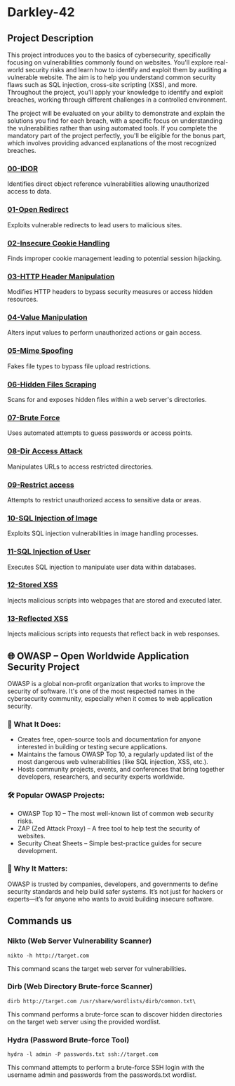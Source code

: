 # Darkley-42

## Project Description
This project introduces you to the basics of cybersecurity, specifically focusing on vulnerabilities commonly found on websites. You'll explore real-world security risks and learn how to identify and exploit them by auditing a vulnerable website. The aim is to help you understand common security flaws such as SQL injection, cross-site scripting (XSS), and more. Throughout the project, you'll apply your knowledge to identify and exploit breaches, working through different challenges in a controlled environment.

The project will be evaluated on your ability to demonstrate and explain the solutions you find for each breach, with a specific focus on understanding the vulnerabilities rather than using automated tools. If you complete the mandatory part of the project perfectly, you'll be eligible for the bonus part, which involves providing advanced explanations of the most recognized breaches.

### [00-IDOR](https://github.com/Aramxxx8691/Darkley-42/tree/master/00-IDOR/Ressources/README.md)  
Identifies direct object reference vulnerabilities allowing unauthorized access to data.
### [01-Open Redirect](https://github.com/Aramxxx8691/Darkley-42/tree/master/01-Open%20Redirect/Ressources/README.md)  
Exploits vulnerable redirects to lead users to malicious sites.
### [02-Insecure Cookie Handling](https://github.com/Aramxxx8691/Darkley-42/blob/master/02-Insecure%20Cookie%20Handling/Resources/README.md)  
Finds improper cookie management leading to potential session hijacking.
### [03-HTTP Header Manipulation](https://github.com/Aramxxx8691/Darkley-42/tree/master/03-HTTP%20Header%20Manipulation/Ressources/README.md)  
Modifies HTTP headers to bypass security measures or access hidden resources.
### [04-Value Manipulation](https://github.com/Aramxxx8691/Darkley-42/tree/master/04-Value%20Manipulation/Ressources/README.md)  
Alters input values to perform unauthorized actions or gain access.
### [05-Mime Spoofing](https://github.com/Aramxxx8691/Darkley-42/tree/master/05-Mime%20Spoofing/Ressources/README.md)  
Fakes file types to bypass file upload restrictions.
### [06-Hidden Files Scraping](https://github.com/Aramxxx8691/Darkley-42/blob/master/06-Hidden%20Files%20Scraping/Reasources/README.md)  
Scans for and exposes hidden files within a web server's directories.
### [07-Brute Force](https://github.com/Aramxxx8691/Darkley-42/tree/master/07-Brute%20Force/Ressources/README.md)  
Uses automated attempts to guess passwords or access points.
### [08-Dir Access Attack](https://github.com/Aramxxx8691/Darkley-42/tree/master/08-Dir%20Access%20Attack/Ressources/README.md)  
Manipulates URLs to access restricted directories.
### [09-Restrict access](https://github.com/Aramxxx8691/Darkley-42/tree/master/09-Restrict%20access/Ressources/README.md)  
Attempts to restrict unauthorized access to sensitive data or areas.
### [10-SQL Injection of Image](https://github.com/Aramxxx8691/Darkley-42/tree/master/10-SQL%20Injection%20of%20Image/Ressources/README.md)  
Exploits SQL injection vulnerabilities in image handling processes.
### [11-SQL Injection of User](https://github.com/Aramxxx8691/Darkley-42/tree/master/11-SQL%20Injection%20of%20User/Ressources/README.md)  
Executes SQL injection to manipulate user data within databases.
### [12-Stored XSS](https://github.com/Aramxxx8691/Darkley-42/tree/master/12-Stored%20XSS/Ressources/README.md)  
Injects malicious scripts into webpages that are stored and executed later.
### [13-Reflected XSS](https://github.com/Aramxxx8691/Darkley-42/tree/master/13-Reflected%20XSS/Ressources/README.md)  
Injects malicious scripts into requests that reflect back in web responses.

## 🌐 OWASP – Open Worldwide Application Security Project
OWASP is a global non-profit organization that works to improve the security of software. It's one of the most respected names in the cybersecurity community, especially when it comes to web application security.

### 🔎 What It Does:
- Creates free, open-source tools and documentation for anyone interested in building or testing secure applications.
- Maintains the famous OWASP Top 10, a regularly updated list of the most dangerous web vulnerabilities (like SQL injection, XSS, etc.).
- Hosts community projects, events, and conferences that bring together developers, researchers, and security experts worldwide.

### 🛠 Popular OWASP Projects:
- OWASP Top 10 – The most well-known list of common web security risks.
- ZAP (Zed Attack Proxy) – A free tool to help test the security of websites.
- Security Cheat Sheets – Simple best-practice guides for secure development.

### 🧠 Why It Matters:
OWASP is trusted by companies, developers, and governments to define security standards and help build safer systems. It’s not just for hackers or experts—it’s for anyone who wants to avoid building insecure software.


## Commands us

### Nikto (Web Server Vulnerability Scanner)
```
nikto -h http://target.com
```
This command scans the target web server for vulnerabilities.

### Dirb (Web Directory Brute-force Scanner)
```
dirb http://target.com /usr/share/wordlists/dirb/common.txt\
```
This command performs a brute-force scan to discover hidden directories on the target web server using the provided wordlist.

### Hydra (Password Brute-force Tool)
```
hydra -l admin -P passwords.txt ssh://target.com
```
This command attempts to perform a brute-force SSH login with the username admin and passwords from the passwords.txt wordlist.
